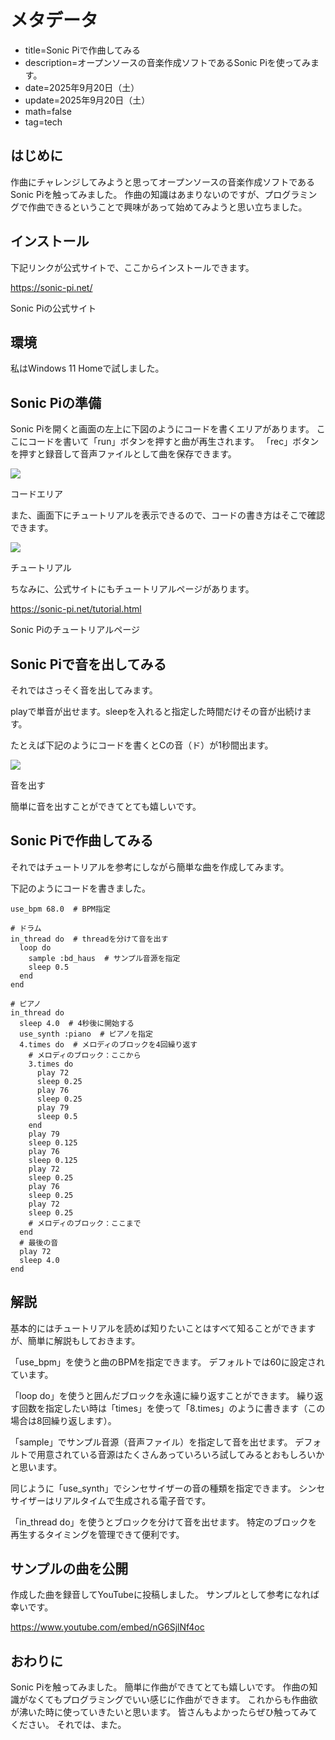 # メタデータ
- title=Sonic Piで作曲してみる
- description=オープンソースの音楽作成ソフトであるSonic Piを使ってみます。
- date=2025年9月20日（土）
- update=2025年9月20日（土）
- math=false
- tag=tech

## はじめに

作曲にチャレンジしてみようと思ってオープンソースの音楽作成ソフトであるSonic Piを触ってみました。
作曲の知識はあまりないのですが、プログラミングで作曲できるということで興味があって始めてみようと思い立ちました。

## インストール

下記リンクが公式サイトで、ここからインストールできます。

https://sonic-pi.net/

Sonic Piの公式サイト

## 環境

私はWindows 11 Homeで試しました。

## Sonic Piの準備

Sonic Piを開くと画面の左上に下図のようにコードを書くエリアがあります。
ここにコードを書いて「run」ボタンを押すと曲が再生されます。
「rec」ボタンを押すと録音して音声ファイルとして曲を保存できます。

![](../../images/2025/20250920_01.png)

コードエリア

また、画面下にチュートリアルを表示できるので、コードの書き方はそこで確認できます。

![](../../images/2025/20250920_02.png)

チュートリアル

ちなみに、公式サイトにもチュートリアルページがあります。

https://sonic-pi.net/tutorial.html

Sonic Piのチュートリアルページ

## Sonic Piで音を出してみる

それではさっそく音を出してみます。

playで単音が出せます。sleepを入れると指定した時間だけその音が出続けます。

たとえば下記のようにコードを書くとCの音（ド）が1秒間出ます。

![](../../images/2025/20250920_03.png)

音を出す

簡単に音を出すことができてとても嬉しいです。

## Sonic Piで作曲してみる

それではチュートリアルを参考にしながら簡単な曲を作成してみます。

下記のようにコードを書きました。

```
use_bpm 68.0  # BPM指定

# ドラム
in_thread do  # threadを分けて音を出す
  loop do
    sample :bd_haus  # サンプル音源を指定
    sleep 0.5
  end
end

# ピアノ
in_thread do
  sleep 4.0  # 4秒後に開始する
  use_synth :piano  # ピアノを指定
  4.times do  # メロディのブロックを4回繰り返す
    # メロディのブロック：ここから
    3.times do
      play 72
      sleep 0.25
      play 76
      sleep 0.25
      play 79
      sleep 0.5
    end
    play 79
    sleep 0.125
    play 76
    sleep 0.125
    play 72
    sleep 0.25
    play 76
    sleep 0.25
    play 72
    sleep 0.25
    # メロディのブロック：ここまで
  end
  # 最後の音
  play 72
  sleep 4.0
end
```

## 解説

基本的にはチュートリアルを読めば知りたいことはすべて知ることができますが、簡単に解説もしておきます。

「use_bpm」を使うと曲のBPMを指定できます。
デフォルトでは60に設定されています。

「loop do」を使うと囲んだブロックを永遠に繰り返すことができます。
繰り返す回数を指定したい時は「times」を使って「8.times」のように書きます（この場合は8回繰り返します）。

「sample」でサンプル音源（音声ファイル）を指定して音を出せます。
デフォルトで用意されている音源はたくさんあっていろいろ試してみるとおもしろいかと思います。

同じように「use_synth」でシンセサイザーの音の種類を指定できます。
シンセサイザーはリアルタイムで生成される電子音です。

「in_thread do」を使うとブロックを分けて音を出せます。
特定のブロックを再生するタイミングを管理できて便利です。

## サンプルの曲を公開

作成した曲を録音してYouTubeに投稿しました。
サンプルとして参考になれば幸いです。

https://www.youtube.com/embed/nG6SjlNf4oc

## おわりに

Sonic Piを触ってみました。
簡単に作曲ができてとても嬉しいです。
作曲の知識がなくてもプログラミングでいい感じに作曲ができます。
これからも作曲欲が沸いた時に使っていきたいと思います。
皆さんもよかったらぜひ触ってみてください。
それでは、また。